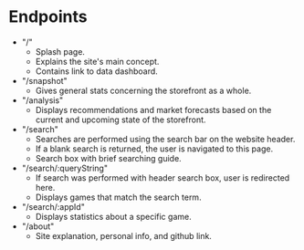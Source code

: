 # Endpoints

- "/"
  - Splash page.
  - Explains the site's main concept.
  - Contains link to data dashboard.
- "/snapshot"
  - Gives general stats concerning the storefront as a whole.
- "/analysis"
  - Displays recommendations and market forecasts based on the current and upcoming state of the storefront.
- "/search"
  - Searches are performed using the search bar on the website header.
  - If a blank search is returned, the user is navigated to this page.
  - Search box with brief searching guide.
- "/search/:queryString"
  - If search was performed with header search box, user is redirected here.
  - Displays games that match the search term.
- "/search/:appId"
  - Displays statistics about a specific game.
- "/about"
  - Site explanation, personal info, and github link.

<!-- # Endpoints v1

- "/"
  - Home page.
  - Displays general marketplace statistics.
- "/search"
  - Search landing page.
  - Displays games matching search.
- "/search/:appId"
  - Displays statistics about specific game.
- "/analysis"
  - Displays recommendations and market forecasts based on the current and upcoming state of the storefront. -->

<!-- - "/ccu"
  - Gives stats related to the number of concurent users playing games.
- "/genres"
  - Gives stats specific to game genres.
- "/tags"
  - Gives stats related to user-generated tags.
- "/upcoming"
  - Gives stats related to upcoming titles.
- "/popular"
  - Gives stats related to popular games.
- "/developers"
  - Gives stats related to developers.
- "/publishers"
  - Gives stats related to publishers. -->
